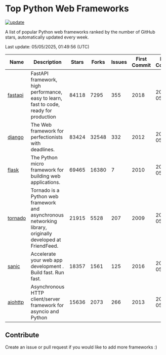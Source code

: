 # Top Python Web Frameworks

[![update](https://github.com/sunnysid3up/python-web-frameworks/actions/workflows/update.yml/badge.svg)](https://github.com/sunnysid3up/python-web-frameworks/actions/workflows/update.yml)

A list of popular Python web frameworks ranked by the number of GitHub stars, automatically updated every week.

Last update: 05/05/2025, 01:49:56 (UTC)

| Name          | Description          | Stars                     | Forks          | Issues               | First Commit        | Last Commit         |
|---------------|----------------------|---------------------------|----------------|----------------------|---------------------|---------------------|
| [fastapi](https://github.com/fastapi/fastapi) | FastAPI framework, high performance, easy to learn, fast to code, ready for production | 84118 | 7295 | 355 | 2018 | 2025-05-05 |
| [django](https://github.com/django/django) | The Web framework for perfectionists with deadlines. | 83424 | 32548 | 332 | 2012 | 2025-05-04 |
| [flask](https://github.com/pallets/flask) | The Python micro framework for building web applications. | 69465 | 16380 | 7 | 2010 | 2025-05-04 |
| [tornado](https://github.com/tornadoweb/tornado) | Tornado is a Python web framework and asynchronous networking library, originally developed at FriendFeed. | 21915 | 5528 | 207 | 2009 | 2025-05-03 |
| [sanic](https://github.com/sanic-org/sanic) |  Accelerate your web app development . Build fast. Run fast. | 18357 | 1561 | 125 | 2016 | 2025-05-04 |
| [aiohttp](https://github.com/aio-libs/aiohttp) | Asynchronous HTTP client/server framework for asyncio and Python | 15636 | 2073 | 266 | 2013 | 2025-05-04 |

## Contribute 

Create an issue or pull request if you would like to add more frameworks :)